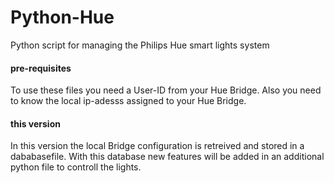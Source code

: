 # Python-Hue
Python script for managing the Philips Hue smart lights system

#### pre-requisites
To use these files you need a User-ID from your Hue Bridge.
Also you need to know the local ip-adesss assigned to your Hue Bridge.

#### this version
In this version the local Bridge configuration is retreived and stored in a dababasefile.
With this database new features will be added in an additional python file to controll the lights.
